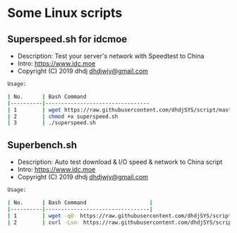 # Some Linux scripts
## Superspeed.sh for idcmoe
- Description: Test your server's network with Speedtest to China
- Intro:  https://www.idc.moe
- Copyright (C) 2019 dhdj <dhdjwjy@gmail.com>
 
```bash
Usage:

| No.      | Bash Command                    
|----------|---------------------------------
| 1        | wget https://raw.githubusercontent.com/dhdjSYS/script/master/superspeed.sh      
| 2        | chmod +x superspeed.sh
| 3        | ./superspeed.sh
```
## Superbench.sh
- Description: Auto test download & I/O speed & network to China script
- Intro:  https://www.idc.moe
- Copyright (C) 2019 dhdj <dhdjwjy@gmail.com>
 
```bash
Usage:

| No.      | Bash Command                    |
|----------|---------------------------------|
| 1        | wget -qO- https://raw.githubusercontent.com/dhdjSYS/script/master/superbench.sh | bash       |
| 2        | curl -Lso- https://raw.githubusercontent.com/dhdjSYS/script/master/superbench.sh | bash      |
```
 

